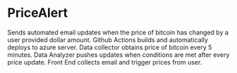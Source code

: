 # PriceAlert
Sends automated email updates when the price of bitcoin has changed by a user provided dollar amount.
Github Actions builds and automatically deploys to azure server. 
Data collector obtains price of bitcoin every 5 minutes. 
Data Analyzer pushes updates when conditions are met after every price update.
Front End collects email and trigger prices from user.
